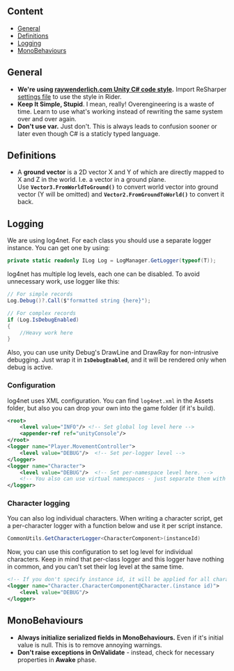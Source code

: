 ## Content ##
+ [General](#General)
+ [Definitions](#Definitions)
+ [Logging](#Logging)
+ [MonoBehaviours](#MonoBehaviours)

## General ##

+ **We're using [raywenderlich.com Unity C# code style](https://github.com/raywenderlich/c-sharp-style-guide).** Import ReSharper [settings file](CodeStyle.DotSettings) to use the style in Rider.
+ **Keep It Simple, Stupid**. I mean, really! Overengineering is a waste of time. Learn to use what's working instead of rewriting the same system over and over again.
+ **Don't use var.** Just don't. This is always leads to confusion sooner or later even though C# is a staticly typed language.

## Definitions ##

+ A **ground vector** is a 2D vector X and Y of which are directly mapped to X and Z in the world. I.e. a vector in a ground plane.  
  Use **`Vector3.FromWorldToGround()`** to convert world vector into ground vector (Y will be omitted) and **`Vector2.FromGroundToWorld()`** to convert it back.  

## Logging ##

We are using log4net. For each class you should use a separate logger instance. You can get one by using:
```csharp
private static readonly ILog Log = LogManager.GetLogger(typeof(T));
```

log4net has multiple log levels, each one can be disabled. To avoid unnecessary work, use logger like this:
```csharp
// For simple records
Log.Debug()?.Call($"formatted string {here}");

// For complex records
if (Log.IsDebugEnabled)
{
    //Heavy work here
}
```

Also, you can use unity Debug's DrawLine and DrawRay for non-intrusive debugging. Just wrap it in **`IsDebugEnabled`**, and it will be rendered only when debug is active.  

### Configuration ###

log4net uses XML configuration. You can find `log4net.xml` in the Assets folder, but also you can drop your own into the game folder (if it's build).
```xml
<root>
    <level value="INFO"/> <!-- Set global log level here -->
    <appender-ref ref="unityConsole"/>
</root>
<logger name="Player.MovementController">
    <level value="DEBUG"/>  <!-- Set per-logger level -->
</logger>
<logger name="Character">
    <level value="DEBUG"/>  <!-- Set per-namespace level here. -->
	<!-- You also can use virtual namespaces - just separate them with a '.' in the logger name -->
</logger>

```

### Character logging ###

You can also log individual characters. When writing a character script, get a per-character logger with a function below and use it per script instance.
```csharp
CommonUtils.GetCharacterLogger<CharacterComponent>(instanceId)
```

Now, you can use this configuration to set log level for individual characters. Keep in mind that per-class logger and this logger have nothing in common, and you can't set their log level at the same time.
```xml
<!-- If you don't specify instance id, it will be applied for all characters. -->
<logger name="Character.CharacterComponent@Character.(instance id)"> 
    <level value="DEBUG"/>
</logger>
```

## MonoBehaviours ##

+ **Always initialize serialized fields in MonoBehaviours.** Even if it's initial value is null. This is to remove annoying warnings.
+ **Don't raise exceptions in OnValidate** - instead, check for necessary properties in **Awake** phase.